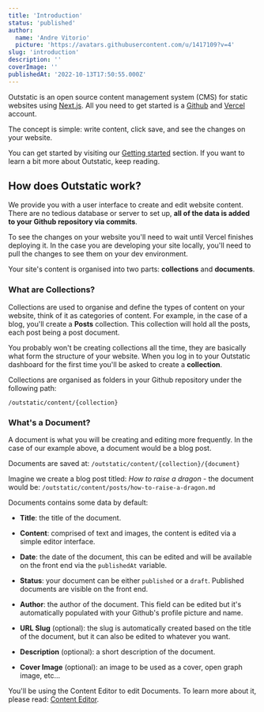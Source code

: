 ```yaml
---
title: 'Introduction'
status: 'published'
author:
  name: 'Andre Vitorio'
  picture: 'https://avatars.githubusercontent.com/u/1417109?v=4'
slug: 'introduction'
description: ''
coverImage: ''
publishedAt: '2022-10-13T17:50:55.000Z'
---
```


Outstatic is an open source content management system (CMS) for static websites using [Next.js](https://nextjs.org). All you need to get started is a [Github](https://github.com) and [Vercel](https://vercel.com/signup) account.

The concept is simple: write content, click save, and see the changes on your website.

You can get started by visiting our [Getting started](/docs/getting-started) section. If you want to learn a bit more about Outstatic, keep reading.

## How does Outstatic work?

We provide you with a user interface to create and edit website content. There are no tedious database or server to set up, **all of the data is added to your Github repository via commits**.

To see the changes on your website you'll need to wait until Vercel finishes deploying it. In the case you are developing your site locally, you'll need to pull the changes to see them on your dev environment.

Your site's content is organised into two parts: **collections** and **documents**.

### What are Collections?

Collections are used to organise and define the types of content on your website, think of it as categories of content. For example, in the case of a blog, you'll create a **Posts** collection. This collection will hold all the posts, each post being a post document.

You probably won't be creating collections all the time, they are basically what form the structure of your website. When you log in to your Outstatic dashboard for the first time you'll be asked to create a **collection**.

Collections are organised as folders in your Github repository under the following path:

`/outstatic/content/{collection}`

### What's a Document?

A document is what you will be creating and editing more frequently. In the case of our example above, a document would be a blog post.

Documents are saved at: `/outstatic/content/{collection}/{document}`

Imagine we create a blog post titled: *How to raise a dragon* \- the document would be: `/outstatic/content/posts/how-to-raise-a-dragon.md`

Documents contains some data by default:

- **Title**: the title of the document.

- **Content**: comprised of text and images, the content is edited via a simple editor interface.

- **Date**: the date of the document, this can be edited and will be available on the front end via the `publishedAt` variable.

- **Status**: your document can be either `published` or a `draft`. Published documents are visible on the front end.

- **Author**: the author of the document. This field can be edited but it's automatically populated with your Github's profile picture and name.

- **URL Slug** (optional): the slug is automatically created based on the title of the document, but it can also be edited to whatever you want.

- **Description** (optional): a short description of the document.

- **Cover Image** (optional): an image to be used as a cover, open graph image, etc…

You'll be using the Content Editor to edit Documents. To learn more about it, please read: [Content Editor](/docs/the-content-editor).
